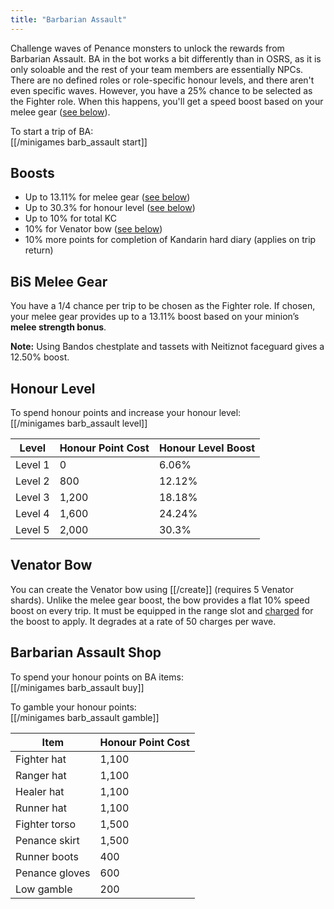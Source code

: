 ```yaml
---
title: "Barbarian Assault"
---
```


Challenge waves of Penance monsters to unlock the rewards from Barbarian Assault. BA in the bot works a bit differently than in OSRS, as it is only soloable and the rest of your team members are essentially NPCs. There are no defined roles or role-specific honour levels, and there aren't even specific waves. However, you have a 25% chance to be selected as the Fighter role. When this happens, you'll get a speed boost based on your melee gear ([see below](barbarian-assault.md#bis-melee-gear)).

To start a trip of BA:  
[[/minigames barb_assault start]]

## Boosts

- Up to 13.11% for melee gear ([see below](barbarian-assault.md#bis-melee-gear))
- Up to 30.3% for honour level ([see below](barbarian-assault.md#honour-level))
- Up to 10% for total KC
- 10% for Venator bow ([see below](barbarian-assault.md#venator-bow))
- 10% more points for completion of Kandarin hard diary (applies on trip return)

## BiS Melee Gear

You have a 1/4 chance per trip to be chosen as the Fighter role. If chosen, your melee gear provides up to a 13.11% boost based on your minion’s **melee strength bonus**.

**Note:** Using Bandos chestplate and tassets with Neitiznot faceguard gives a 12.50% boost.

## Honour Level

To spend honour points and increase your honour level:  
[[/minigames barb_assault level]]

| **Level** | **Honour Point Cost** | **Honour Level Boost** |
| --------- | --------------------- | ---------------------- |
| Level 1   | 0                     | 6.06%                  |
| Level 2   | 800                   | 12.12%                 |
| Level 3   | 1,200                 | 18.18%                 |
| Level 4   | 1,600                 | 24.24%                 |
| Level 5   | 2,000                 | 30.3%                  |

## Venator Bow

You can create the Venator bow using [[/create]] (requires 5 Venator shards). Unlike the melee gear boost, the bow provides a flat 10% speed boost on every trip. It must be equipped in the range slot and [charged](../miscellaneous/charging-items.md#venator-bow) for the boost to apply. It degrades at a rate of 50 charges per wave.

## Barbarian Assault Shop

To spend your honour points on BA items:  
[[/minigames barb_assault buy]]

To gamble your honour points:  
[[/minigames barb_assault gamble]]

| **Item**       | **Honour Point Cost** |
| -------------- | --------------------- |
| Fighter hat    | 1,100                 |
| Ranger hat     | 1,100                 |
| Healer hat     | 1,100                 |
| Runner hat     | 1,100                 |
| Fighter torso  | 1,500                 |
| Penance skirt  | 1,500                 |
| Runner boots   | 400                   |
| Penance gloves | 600                   |
| Low gamble     | 200                   |
